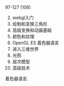 97-127 (108)


2. webgl入门
3. 绘制和变换三角形
4. 高级变换和动画基础
5. 颜色和纹理
6. OpenGL ES 着色器语言
7. 进入三维世界
8. 光照
9. 层次模型
10. 高级技术

着色器语言.
